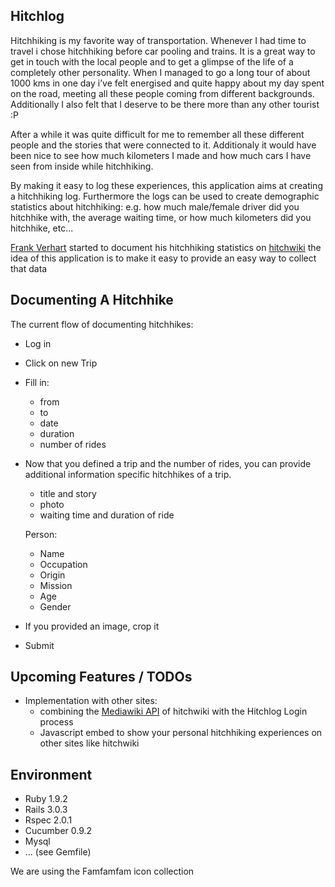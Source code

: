 Hitchlog
--------

Hitchhiking is my favorite way of transportation. Whenever I had time to
travel i chose hitchhiking before car pooling and trains. It is a great way
to get in touch with the local people and to get a glimpse of the life of 
a completely other personality.
When I managed to go a long tour of about 1000 kms in one day i’ve felt 
energised and quite happy about my day spent on the road, meeting all 
these people coming from different backgrounds. Additionally I also felt that I
deserve to be there more than any other tourist :P

After a while it was quite difficult for me to remember all these different people
and the stories that were connected to it. Additionaly it would have been nice to 
see how much kilometers I made and how much cars I have seen from inside while hitchhiking.

By making it easy to log these experiences,
this application aims at creating a hitchhiking log.
Furthermore the logs can be used to create demographic statistics about hitchhiking:
e.g. how much male/female driver did you hitchhike with, the average waiting time, 
or how much kilometers did you hitchhike, etc...

[Frank Verhart](http://hitchwiki.org/en/User:Fverhart) started to document his 
hitchhiking statistics on [hitchwiki](http://hitchwiki.org/en/User:Fverhart) the idea
of this application is to make it easy to provide an easy way to collect that data


Documenting A Hitchhike
-----------------------

The current flow of documenting hitchhikes:

* Log in
* Click on new Trip
* Fill in: 
  - from
  - to
  - date
  - duration
  - number of rides
* Now that you defined a trip and the number of rides, you can provide additional
  information specific hitchhikes of a trip.
  - title and story
  - photo
  - waiting time and duration of ride
  
  Person:
    - Name
    - Occupation
    - Origin
    - Mission
    - Age
    - Gender

* If you provided an image, crop it
* Submit

Upcoming Features / TODOs
-------

* Implementation with other sites:
  - combining the [Mediawiki API](http://www.mediawiki.org/wiki/API:Login) of hitchwiki  with the
    Hitchlog Login process
  - Javascript embed to show your personal hitchhiking experiences on other sites like hitchwiki

Environment
-----------

* Ruby 1.9.2
* Rails 3.0.3
* Rspec 2.0.1
* Cucumber 0.9.2
* Mysql
* ... (see Gemfile)

We are using the Famfamfam icon collection

